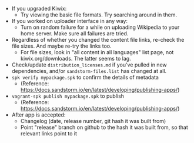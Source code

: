 * If you upgraded Kiwix:
  * Try viewing the basic file formats. Try searching around in them.
* If you worked on uploader interface in any way:
  * Turn on random failure for a while on uploading Wikipedia to your home server. Make sure all failures are tried.
* Regardless of whether you changed the content file links, re-check the file sizes. And maybe re-try the links too.
  * For file sizes, look in "all content in all languages" list page, not kiwix.org/downloads. The latter seems to lag.
* Check/update `distribution_licenses.md` if you've pulled in new dependencies, and/or `sandstorm-files.list` has changed at all.
* `spk verify mypackage.spk` to confirm the details of metadata
  * (Reference: https://docs.sandstorm.io/en/latest/developing/publishing-apps/)
* `vagrant-spk publish mypackage.spk` to publish
  * (Reference: https://docs.sandstorm.io/en/latest/developing/publishing-apps/)
* After app is accepted:
  * Changelog (date, release number, git hash it was built from)
  * Point "release" branch on github to the hash it was built from, so that relevant links point to it
